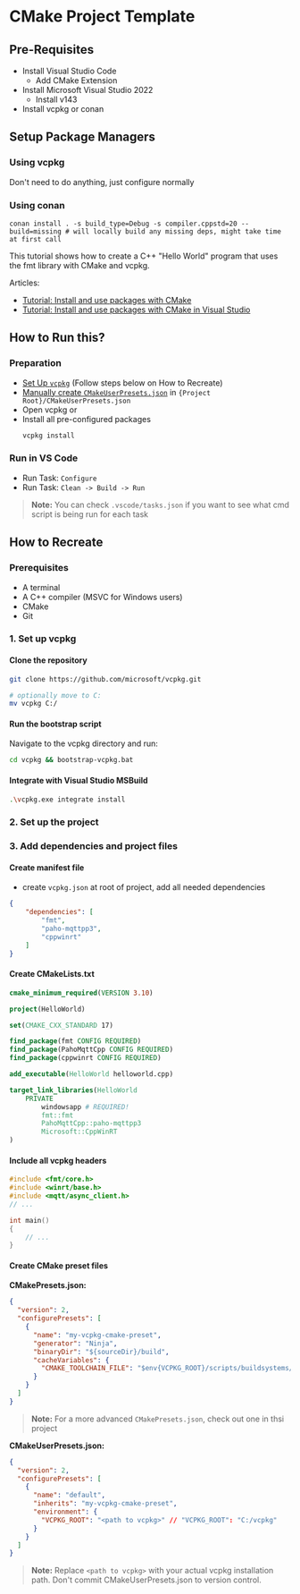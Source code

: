 # CMake Project Template

## Pre-Requisites
- Install Visual Studio Code
	- Add CMake Extension
- Install Microsoft Visual Studio 2022
	- Install v143
- Install vcpkg or conan

## Setup Package Managers
### Using vcpkg
Don't need to do anything, just configure normally

### Using conan
```shell
conan install . -s build_type=Debug -s compiler.cppstd=20 --build=missing # will locally build any missing deps, might take time at first call
```

This tutorial shows how to create a C++ "Hello World" program that uses the fmt library with CMake and vcpkg.

Articles:
- [Tutorial: Install and use packages with CMake](https://learn.microsoft.com/en-us/vcpkg/get_started/get-started)
- [Tutorial: Install and use packages with CMake in Visual Studio](https://learn.microsoft.com/en-us/vcpkg/get_started/get-started-vs)

## How to Run this?
### Preparation
- [Set Up `vcpkg`](#1-set-up-vcpkg) (Follow steps below on How to Recreate)
- [Manually create `CMakeUserPresets.json`](#create-cmake-preset-files) in `{Project Root}/CMakeUserPresets.json`
- Open vcpkg or
- Install all pre-configured packages
  ```bash
  vcpkg install
  ```

### Run in VS Code
- Run Task: `Configure`
- Run Task: `Clean -> Build -> Run`

> **Note:** You can check `.vscode/tasks.json` if you want to see what cmd script is being run for each task

## How to Recreate

### Prerequisites

- A terminal
- A C++ compiler (MSVC for Windows users)
- CMake
- Git

### 1. Set up vcpkg

#### Clone the repository

```bash
git clone https://github.com/microsoft/vcpkg.git

# optionally move to C:
mv vcpkg C:/
```

#### Run the bootstrap script

Navigate to the vcpkg directory and run:

```bash
cd vcpkg && bootstrap-vcpkg.bat
```

#### Integrate with Visual Studio MSBuild

```bash
.\vcpkg.exe integrate install
```

### 2. Set up the project

### 3. Add dependencies and project files

#### Create manifest file

- create `vcpkg.json` at root of project, add all needed dependencies

```json
{
    "dependencies": [
        "fmt",
        "paho-mqttpp3",
        "cppwinrt"
    ]
}
```

#### Create CMakeLists.txt

```cmake
cmake_minimum_required(VERSION 3.10)

project(HelloWorld)

set(CMAKE_CXX_STANDARD 17)

find_package(fmt CONFIG REQUIRED)
find_package(PahoMqttCpp CONFIG REQUIRED)
find_package(cppwinrt CONFIG REQUIRED)

add_executable(HelloWorld helloworld.cpp)

target_link_libraries(HelloWorld
    PRIVATE
        windowsapp # REQUIRED!
        fmt::fmt
        PahoMqttCpp::paho-mqttpp3
        Microsoft::CppWinRT
)
```

#### Include all vcpkg headers

```cpp
#include <fmt/core.h>
#include <winrt/base.h>
#include <mqtt/async_client.h>
// ...

int main()
{
    // ...
}
```

#### Create CMake preset files

**CMakePresets.json:**

```json
{
  "version": 2,
  "configurePresets": [
    {
      "name": "my-vcpkg-cmake-preset",
      "generator": "Ninja",
      "binaryDir": "${sourceDir}/build",
      "cacheVariables": {
        "CMAKE_TOOLCHAIN_FILE": "$env{VCPKG_ROOT}/scripts/buildsystems/vcpkg.cmake"
      }
    }
  ]
}
```

> **Note:** For a more advanced `CMakePresets.json`, check out one in thsi project

**CMakeUserPresets.json:**

```json
{
  "version": 2,
  "configurePresets": [
    {
      "name": "default",
      "inherits": "my-vcpkg-cmake-preset",
      "environment": {
        "VCPKG_ROOT": "<path to vcpkg>" // "VCPKG_ROOT": "C:/vcpkg"
      }
    }
  ]
}
```

> **Note:** Replace `<path to vcpkg>` with your actual vcpkg installation path. Don't commit CMakeUserPresets.json to version control.
